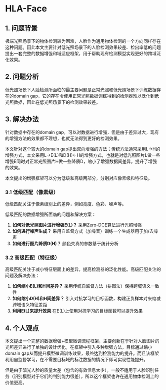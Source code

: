 # HLA-Face

## 1. 问题背景
极端光照场景下的物体检测较为困难，人脸作为通用物体检测的一个方向同样存在这种问题。因此本文主要针对低光照场景下的人脸检测效果较差、检出率低的问题提出一套完整的数据增强和域适应框架，用于帮助现有检测模型实现更好的跨域泛化效果。

## 2. 问题分析
低光照场景下人脸检测所面临的最主要问题是正常光照和低光照场景下训练数据存在的domain gap，它的存在令使用正常光照数据训练得到的检测器难以泛化到低光照数据，因此在低光照场景下的检测效果较差。

## 3. 解决办法
针对数据中存在的domain gap，可以对数据进行增强，但是由于差异过大，现有的增强方法的效果都不理想，也就无法得到更好的检测效果。

本文针对这个较大的domain gap提出双向增强的方法；传统方法通常采用L->H的增强方式，本文采用L->E(L)和D(H)<-H的增强方式，也就是对低光照图片L做一些增强E同时对正常光照图片H做一些降质D，缩小了增强数据间差异，提升了增强的效果。

本文提出的增强框架可以分为低级和高级两部分，分别对应像素级和特征级。

### 3.1 低级匹配（像素级）
低级匹配关注于像素级别上的差异，例如亮度、色彩、噪声等。

低级匹配的数据增强所面临的问题和解决方案：

1. **如何对低光照图片进行增强E(L)？** 采用Zero-DCE算法进行光照增强
2. **如何进行噪声生成？** 采用自监督方式（加噪音）训练一个生成器用于加/去噪声
3. **如何进行图片降质D(H)？** 颜色失真的参数基于统计分析

### 3.2 高级匹配（特征级）
高级匹配关注于减小特征层面上的差异，提高检测器的泛化性能。高级匹配关注的问题及解决办法：

1. **如何缩小E(L)和H间差异？** 采用传统自监督方法（拼图法）保持跨域语义一致性
2. **如何缩小D(H)和H间差异？** 引入对抗学习的目标函数，构建正负样本对来缩减跨域语义特征差距
3. **利用E(L)来提升效果** 在E(L)上使用对抗学习的目标函数可以提升效果

## 4. 个人观点
本文提出一个完整的数据增强+模型微调流程框架，主要创新在于针对人脸图片的光照差异进行了单独的设计优化，在框架中引入多种增强方法，目标通过缩小domain gap从而提升模型微调训练效果，最终达到检测能力的提升。而且该框架利用自监督学习，在不需要目标域的标注数据的情况下即可实现性能提升。

但是由于暗光人脸的质量太差（包含的有效信息太少），一般不适用于人脸识别任务（识别模型对于它们的判别能力很差），所以这个框架也许在通用物体检测上的价值更高。
